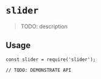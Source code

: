# `slider`

> TODO: description

## Usage

   


   
```
const slider = require('slider');

// TODO: DEMONSTRATE API
```
